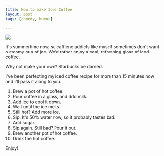 ```yaml
---
title: How to make Iced Coffee
layout: post
tags: [comedy, humor]

---
```


<img src="https://static.pexels.com/photos/6347/coffee-cup-working-happy-medium.jpg">

It's summertime now, so caffiene addicts like myself sometimes don't want a steamy cup of joe. We'd rather enjoy a cool, refreshing glass of iced coffee. 

Why not make your own? Starbucks be darned. 

I've been perfecting my iced coffee recipe for more than 15 minutes now and I'll pass it along to you. 

1. Brew a pot of hot coffee. 
2. Pour coffee in a glass, and ddd milk.
4. Add ice to cool it down.
5. Wait until the ice melts.
6. Still hot? Add more ice.
7. Sip. It's 50% water now, so it probably tastes bad.
9. Add sugar. 
10. Sip again. Still bad? Pour it out.
12. Brew another pot of hot coffee.
13. Drink the hot coffee.

Enjoy!

